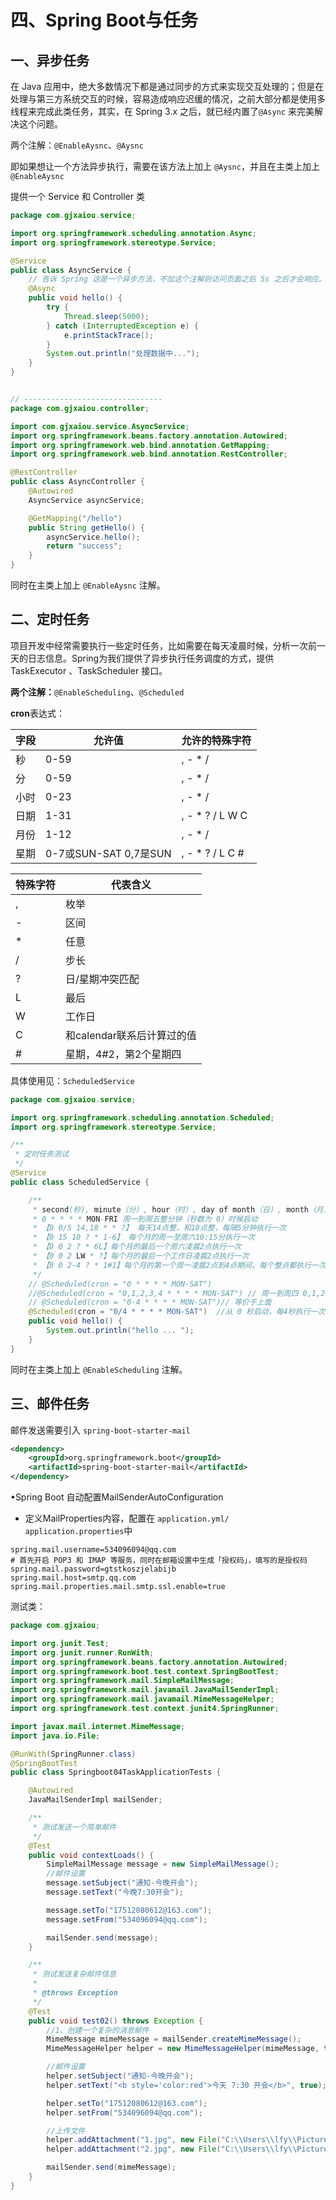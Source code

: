 # 四、Spring Boot与任务

## 一、异步任务

在 Java 应用中，绝大多数情况下都是通过同步的方式来实现交互处理的；但是在处理与第三方系统交互的时候，容易造成响应迟缓的情况，之前大部分都是使用多线程来完成此类任务，其实，在 Spring 3.x 之后，就已经内置了`@Async` 来完美解决这个问题。

两个注解：`@EnableAysnc`、`@Aysnc`

即如果想让一个方法异步执行，需要在该方法上加上 `@Aysnc`，并且在主类上加上 `@EnableAysnc`

提供一个 Service 和 Controller 类

```java
package com.gjxaiou.service;

import org.springframework.scheduling.annotation.Async;
import org.springframework.stereotype.Service;

@Service
public class AsyncService {
    // 告诉 Spring 这是一个异步方法，不加这个注解则访问页面之后 5s 之后才会响应。
    @Async
    public void hello() {
        try {
            Thread.sleep(5000);
        } catch (InterruptedException e) {
            e.printStackTrace();
        }
        System.out.println("处理数据中...");
    }
}


// -------------------------------
package com.gjxaiou.controller;

import com.gjxaiou.service.AsyncService;
import org.springframework.beans.factory.annotation.Autowired;
import org.springframework.web.bind.annotation.GetMapping;
import org.springframework.web.bind.annotation.RestController;

@RestController
public class AsyncController {
    @Autowired
    AsyncService asyncService;

    @GetMapping("/hello")
    public String getHello() {
        asyncService.hello();
        return "success";
    }
}
```

同时在主类上加上   `@EnableAysnc` 注解。

## 二、定时任务 

项目开发中经常需要执行一些定时任务，比如需要在每天凌晨时候，分析一次前一天的日志信息。Spring为我们提供了异步执行任务调度的方式，提供TaskExecutor 、TaskScheduler 接口。

**两个注解：**`@EnableScheduling`、`@Scheduled`

**cron**表达式：

| **字段** | **允许值**             | **允许的特殊字符** |
| -------- | ---------------------- | ------------------ |
| 秒       | 0-59                   | , -  * /           |
| 分       | 0-59                   | , -  * /           |
| 小时     | 0-23                   | , -  * /           |
| 日期     | 1-31                   | , -  * ? / L W C   |
| 月份     | 1-12                   | , -  * /           |
| 星期     | 0-7或SUN-SAT  0,7是SUN | , -  * ? / L C #   |

| **特殊字符** | **代表含义**               |
| ------------ | -------------------------- |
| ,            | 枚举                       |
| -            | 区间                       |
| *            | 任意                       |
| /            | 步长                       |
| ?            | 日/星期冲突匹配            |
| L            | 最后                       |
| W            | 工作日                     |
| C            | 和calendar联系后计算过的值 |
| #            | 星期，4#2，第2个星期四     |

具体使用见：`ScheduledService`

```java
package com.gjxaiou.service;

import org.springframework.scheduling.annotation.Scheduled;
import org.springframework.stereotype.Service;

/**
 * 定时任务测试
 */
@Service
public class ScheduledService {

    /**
     * second(秒), minute（分）, hour（时）, day of month（日）, month（月）, day of week（周几）.
     * 0 * * * * MON-FRI 周一到周五整分钟（秒数为 0）时候启动
     * 【0 0/5 14,18 * * ?】 每天14点整，和18点整，每隔5分钟执行一次
     * 【0 15 10 ? * 1-6】 每个月的周一至周六10:15分执行一次
     * 【0 0 2 ? * 6L】每个月的最后一个周六凌晨2点执行一次
     * 【0 0 2 LW * ?】每个月的最后一个工作日凌晨2点执行一次
     * 【0 0 2-4 ? * 1#1】每个月的第一个周一凌晨2点到4点期间，每个整点都执行一次；
     */
    // @Scheduled(cron = "0 * * * * MON-SAT")
    //@Scheduled(cron = "0,1,2,3,4 * * * * MON-SAT") // 周一到周四 0,1,2，3,4 秒都会启动
    // @Scheduled(cron = "0-4 * * * * MON-SAT")// 等价于上面
    @Scheduled(cron = "0/4 * * * * MON-SAT")  //从 0 秒启动，每4秒执行一次
    public void hello() {
        System.out.println("hello ... ");
    }
}
```

同时在主类上加上   `@EnableScheduling` 注解。

## 三、邮件任务 

邮件发送需要引入 `spring-boot-starter-mail`

```xml
<dependency>
    <groupId>org.springframework.boot</groupId>
    <artifactId>spring-boot-starter-mail</artifactId>
</dependency>
```

•Spring Boot 自动配置MailSenderAutoConfiguration

- 定义MailProperties内容，配置在 `application.yml/ application.properties`中

```properties
spring.mail.username=534096094@qq.com
# 首先开启 POP3 和 IMAP 等服务，同时在邮箱设置中生成「授权码」，填写的是授权码
spring.mail.password=gtstkoszjelabijb
spring.mail.host=smtp.qq.com
spring.mail.properties.mail.smtp.ssl.enable=true
```

测试类：

```java
package com.gjxaiou;

import org.junit.Test;
import org.junit.runner.RunWith;
import org.springframework.beans.factory.annotation.Autowired;
import org.springframework.boot.test.context.SpringBootTest;
import org.springframework.mail.SimpleMailMessage;
import org.springframework.mail.javamail.JavaMailSenderImpl;
import org.springframework.mail.javamail.MimeMessageHelper;
import org.springframework.test.context.junit4.SpringRunner;

import javax.mail.internet.MimeMessage;
import java.io.File;

@RunWith(SpringRunner.class)
@SpringBootTest
public class Springboot04TaskApplicationTests {

    @Autowired
    JavaMailSenderImpl mailSender;

    /**
     * 测试发送一个简单邮件
     */
    @Test
    public void contextLoads() {
        SimpleMailMessage message = new SimpleMailMessage();
        //邮件设置
        message.setSubject("通知-今晚开会");
        message.setText("今晚7:30开会");

        message.setTo("17512080612@163.com");
        message.setFrom("534096094@qq.com");

        mailSender.send(message);
    }

    /**
     * 测试发送复杂邮件信息
     *
     * @throws Exception
     */
    @Test
    public void test02() throws Exception {
        //1、创建一个复杂的消息邮件
        MimeMessage mimeMessage = mailSender.createMimeMessage();
        MimeMessageHelper helper = new MimeMessageHelper(mimeMessage, true);

        //邮件设置
        helper.setSubject("通知-今晚开会");
        helper.setText("<b style='color:red'>今天 7:30 开会</b>", true);

        helper.setTo("17512080612@163.com");
        helper.setFrom("534096094@qq.com");

        //上传文件
        helper.addAttachment("1.jpg", new File("C:\\Users\\lfy\\Pictures\\Saved Pictures\\1.jpg"));
        helper.addAttachment("2.jpg", new File("C:\\Users\\lfy\\Pictures\\Saved Pictures\\2.jpg"));

        mailSender.send(mimeMessage);
    }
}

```

